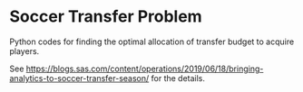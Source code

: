 # Soccer Transfer Problem

Python codes for finding the optimal allocation of transfer budget to acquire players.

See
https://blogs.sas.com/content/operations/2019/06/18/bringing-analytics-to-soccer-transfer-season/
for the details.

